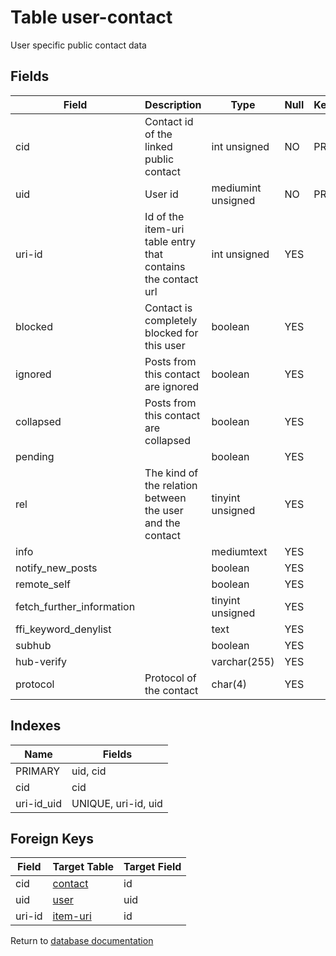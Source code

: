 Table user-contact
===========

User specific public contact data

Fields
------

| Field                     | Description                                                  | Type               | Null | Key | Default | Extra |
| ------------------------- | ------------------------------------------------------------ | ------------------ | ---- | --- | ------- | ----- |
| cid                       | Contact id of the linked public contact                      | int unsigned       | NO   | PRI | 0       |       |
| uid                       | User id                                                      | mediumint unsigned | NO   | PRI | 0       |       |
| uri-id                    | Id of the item-uri table entry that contains the contact url | int unsigned       | YES  |     | NULL    |       |
| blocked                   | Contact is completely blocked for this user                  | boolean            | YES  |     | NULL    |       |
| ignored                   | Posts from this contact are ignored                          | boolean            | YES  |     | NULL    |       |
| collapsed                 | Posts from this contact are collapsed                        | boolean            | YES  |     | NULL    |       |
| pending                   |                                                              | boolean            | YES  |     | NULL    |       |
| rel                       | The kind of the relation between the user and the contact    | tinyint unsigned   | YES  |     | NULL    |       |
| info                      |                                                              | mediumtext         | YES  |     | NULL    |       |
| notify_new_posts          |                                                              | boolean            | YES  |     | NULL    |       |
| remote_self               |                                                              | boolean            | YES  |     | NULL    |       |
| fetch_further_information |                                                              | tinyint unsigned   | YES  |     | NULL    |       |
| ffi_keyword_denylist      |                                                              | text               | YES  |     | NULL    |       |
| subhub                    |                                                              | boolean            | YES  |     | NULL    |       |
| hub-verify                |                                                              | varchar(255)       | YES  |     | NULL    |       |
| protocol                  | Protocol of the contact                                      | char(4)            | YES  |     | NULL    |       |

Indexes
------------

| Name       | Fields              |
| ---------- | ------------------- |
| PRIMARY    | uid, cid            |
| cid        | cid                 |
| uri-id_uid | UNIQUE, uri-id, uid |

Foreign Keys
------------

| Field | Target Table | Target Field |
|-------|--------------|--------------|
| cid | [contact](help/database/db_contact) | id |
| uid | [user](help/database/db_user) | uid |
| uri-id | [item-uri](help/database/db_item-uri) | id |

Return to [database documentation](help/database)
